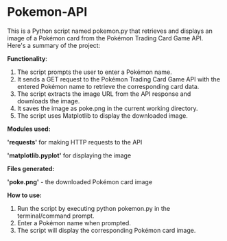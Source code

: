 # Pokemon-API
This is a Python script named pokemon.py that retrieves and displays an image of a Pokémon card from the Pokémon Trading Card Game API. Here's a summary of the project:

**Functionality**:

1. The script prompts the user to enter a Pokémon name.
2. It sends a GET request to the Pokémon Trading Card Game API with the entered Pokémon name to retrieve the corresponding card data.
3. The script extracts the image URL from the API response and downloads the image.
4. It saves the image as poke.png in the current working directory.
5. The script uses Matplotlib to display the downloaded image.

**Modules used:**

**'requests'** for making HTTP requests to the API

**'matplotlib.pyplot'** for displaying the image


**Files generated:**

**'poke.png'** - the downloaded Pokémon card image

**How to use:**

1. Run the script by executing python pokemon.py in the terminal/command prompt.
2. Enter a Pokémon name when prompted.
3. The script will display the corresponding Pokémon card image.
